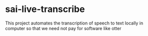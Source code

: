 # sai-live-transcribe
This project automates the transcription of speech to text locally in computer so that we need not pay for software like otter

